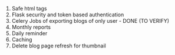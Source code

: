 1. Safe html tags
2. Flask security and token based authentication
3. Celery Jobs of exporting blogs of only user - DONE (TO VERIFY)
4. Monthly reports
5. Daily reminder
6. Caching 
7. Delete blog page refresh for thumbnail